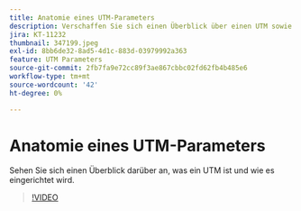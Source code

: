 ```yaml
---
title: Anatomie eines UTM-Parameters
description: Verschaffen Sie sich einen Überblick über einen UTM sowie über dessen Einrichtung. Sie sollten zwischen 60 und 160 Zeichen lang sein.
jira: KT-11232
thumbnail: 347199.jpeg
exl-id: 8bb6de32-8ad5-4d1c-883d-03979992a363
feature: UTM Parameters
source-git-commit: 2fb7fa9e72cc89f3ae867cbbc02fd62fb4b485e6
workflow-type: tm+mt
source-wordcount: '42'
ht-degree: 0%

---
```


# Anatomie eines UTM-Parameters

Sehen Sie sich einen Überblick darüber an, was ein UTM ist und wie es eingerichtet wird.

>[!VIDEO](https://video.tv.adobe.com/v/347199/?quality=12&learn=on)
